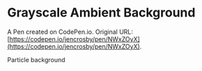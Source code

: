 # Grayscale Ambient Background

A Pen created on CodePen.io. Original URL: [https://codepen.io/jencrosby/pen/NWxZOyX](https://codepen.io/jencrosby/pen/NWxZOyX).

Particle background 
